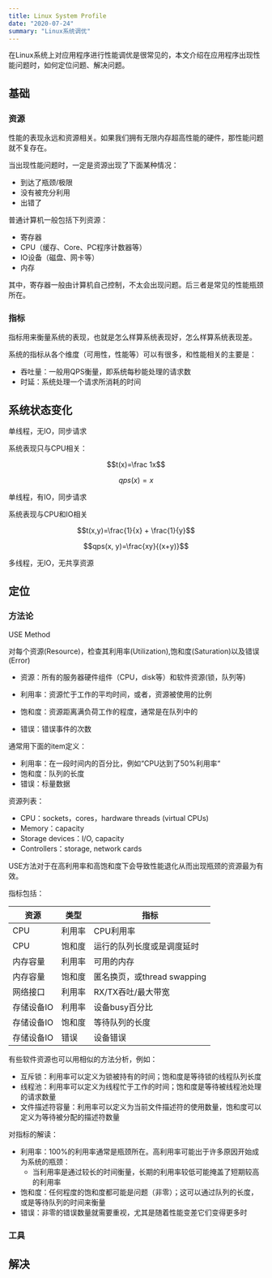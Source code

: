 ```yaml
---
title: Linux System Profile
date: "2020-07-24"
summary: "Linux系统调优"
---
```


在Linux系统上对应用程序进行性能调优是很常见的，本文介绍在应用程序出现性能问题时，如何定位问题、解决问题。

## 基础

### 资源

性能的表现永远和资源相关。如果我们拥有无限内存超高性能的硬件，那性能问题就不复存在。

当出现性能问题时，一定是资源出现了下面某种情况：

* 到达了瓶颈/极限
* 没有被充分利用
* 出错了

普通计算机一般包括下列资源：

* 寄存器
* CPU（缓存、Core、PC程序计数器等）
* IO设备（磁盘、网卡等）
* 内存

其中，寄存器一般由计算机自己控制，不太会出现问题。后三者是常见的性能瓶颈所在。

### 指标

指标用来衡量系统的表现，也就是怎么样算系统表现好，怎么样算系统表现差。

系统的指标从各个维度（可用性，性能等）可以有很多，和性能相关的主要是：

* 吞吐量：一般用QPS衡量，即系统每秒能处理的请求数
* 时延：系统处理一个请求所消耗的时间

## 系统状态变化

单线程，无IO，同步请求

系统表现只与CPU相关：

$$t(x)=\frac 1x$$

$$qps(x)=x$$

单线程，有IO，同步请求

系统表现与CPU和IO相关

$$t(x,y)=\frac{1}{x} + \frac{1}{y}$$

$$qps(x, y)=\frac{xy}{(x+y)}$$

多线程，无IO，无共享资源

## 定位

### 方法论

USE Method

对每个资源(Resource)，检查其利用率(Utilization),饱和度(Saturation)以及错误(Error)

* 资源：所有的服务器硬件组件（CPU，disk等）和软件资源(锁，队列等)

* 利用率：资源忙于工作的平均时间，或者，资源被使用的比例
* 饱和度：资源距离满负荷工作的程度，通常是在队列中的
* 错误：错误事件的次数

通常用下面的item定义：

* 利用率：在一段时间内的百分比，例如“CPU达到了50%利用率“
* 饱和度：队列的长度
* 错误：标量数据

资源列表：

* CPU：sockets，cores，hardware threads (virtual CPUs)
* Memory：capacity
* Storage devices：I/O, capacity
* Controllers：storage, network cards

USE方法对于在高利用率和高饱和度下会导致性能退化从而出现瓶颈的资源最为有效。

指标包括：

| 资源       | 类型   | 指标                        |
| ---------- | ------ | --------------------------- |
| CPU        | 利用率 | CPU利用率                   |
| CPU        | 饱和度 | 运行的队列长度或是调度延时  |
| 内存容量   | 利用率 | 可用的内存                  |
| 内存容量   | 饱和度 | 匿名换页，或thread swapping |
| 网络接口   | 利用率 | RX/TX吞吐/最大带宽          |
| 存储设备IO | 利用率 | 设备busy百分比              |
| 存储设备IO | 饱和度 | 等待队列的长度              |
| 存储设备IO | 错误   | 设备错误                    |

有些软件资源也可以用相似的方法分析，例如：

* 互斥锁：利用率可以定义为锁被持有的时间；饱和度是等待锁的线程队列长度
* 线程池：利用率可以定义为线程忙于工作的时间；饱和度是等待被线程池处理的请求数量
* 文件描述符容量：利用率可以定义为当前文件描述符的使用数量，饱和度可以定义为等待被分配的描述符数量

对指标的解读：

* 利用率：100%的利用率通常是瓶颈所在。高利用率可能出于许多原因开始成为系统的瓶颈：
  * 当利用率是通过较长的时间衡量，长期的利用率较低可能掩盖了短期较高的利用率
* 饱和度：任何程度的饱和度都可能是问题（非零）；这可以通过队列的长度，或是等待队列的时间来衡量
* 错误：非零的错误数量就需要重视，尤其是随着性能变差它们变得更多时



### 工具

## 解决

